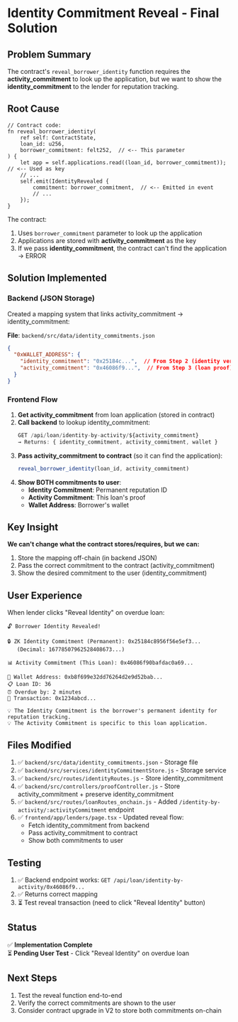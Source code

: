 # Identity Commitment Reveal - Final Solution

## Problem Summary
The contract's `reveal_borrower_identity` function requires the **activity_commitment** to look up the application, but we want to show the **identity_commitment** to the lender for reputation tracking.

## Root Cause
```cairo
// Contract code:
fn reveal_borrower_identity(
    ref self: ContractState,
    loan_id: u256,
    borrower_commitment: felt252,  // <-- This parameter
) {
    let app = self.applications.read((loan_id, borrower_commitment)); // <-- Used as key
    // ...
    self.emit(IdentityRevealed {
        commitment: borrower_commitment,  // <-- Emitted in event
        // ...
    });
}
```

The contract:
1. Uses `borrower_commitment` parameter to look up the application
2. Applications are stored with **activity_commitment** as the key
3. If we pass **identity_commitment**, the contract can't find the application → ERROR

## Solution Implemented

### Backend (JSON Storage)
Created a mapping system that links activity_commitment → identity_commitment:

**File**: `backend/src/data/identity_commitments.json`
```json
{
  "0xWALLET_ADDRESS": {
    "identity_commitment": "0x25184c...",  // From Step 2 (identity verification)
    "activity_commitment": "0x46086f9...",  // From Step 3 (loan proof)
  }
}
```

### Frontend Flow
1. **Get activity_commitment** from loan application (stored in contract)
2. **Call backend** to lookup identity_commitment:
   ```typescript
   GET /api/loan/identity-by-activity/${activity_commitment}
   → Returns: { identity_commitment, activity_commitment, wallet }
   ```
3. **Pass activity_commitment to contract** (so it can find the application):
   ```typescript
   reveal_borrower_identity(loan_id, activity_commitment)
   ```
4. **Show BOTH commitments to user**:
   - **Identity Commitment**: Permanent reputation ID
   - **Activity Commitment**: This loan's proof
   - **Wallet Address**: Borrower's wallet

## Key Insight

**We can't change what the contract stores/requires, but we can:**
1. Store the mapping off-chain (in backend JSON)
2. Pass the correct commitment to the contract (activity_commitment)
3. Show the desired commitment to the user (identity_commitment)

## User Experience

When lender clicks "Reveal Identity" on overdue loan:

```
🔓 Borrower Identity Revealed!

🔒 ZK Identity Commitment (Permanent): 0x25184c8956f56e5ef3...
   (Decimal: 16778507962528408673...)

📊 Activity Commitment (This Loan): 0x46086f90bafdac0a69...

📍 Wallet Address: 0xb8f699e32dd76264d2e9d52bab...
📋 Loan ID: 36
⏰ Overdue by: 2 minutes
📝 Transaction: 0x1234abcd...

💡 The Identity Commitment is the borrower's permanent identity for reputation tracking.
💡 The Activity Commitment is specific to this loan application.
```

## Files Modified

1. ✅ `backend/src/data/identity_commitments.json` - Storage file
2. ✅ `backend/src/services/identityCommitmentStore.js` - Storage service
3. ✅ `backend/src/routes/identityRoutes.js` - Store identity_commitment
4. ✅ `backend/src/controllers/proofController.js` - Store activity_commitment + preserve identity_commitment
5. ✅ `backend/src/routes/loanRoutes_onchain.js` - Added `/identity-by-activity/:activityCommitment` endpoint
6. ✅ `frontend/app/lenders/page.tsx` - Updated reveal flow:
   - Fetch identity_commitment from backend
   - Pass activity_commitment to contract
   - Show both commitments to user

## Testing

1. ✅ Backend endpoint works: `GET /api/loan/identity-by-activity/0x46086f9...`
2. ✅ Returns correct mapping
3. ⏳ Test reveal transaction (need to click "Reveal Identity" button)

## Status
✅ **Implementation Complete**  
⏳ **Pending User Test** - Click "Reveal Identity" on overdue loan

## Next Steps
1. Test the reveal function end-to-end
2. Verify the correct commitments are shown to the user
3. Consider contract upgrade in V2 to store both commitments on-chain
